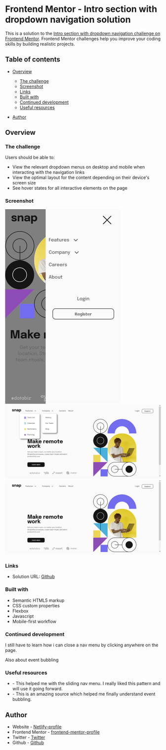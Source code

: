 # Frontend Mentor - Intro section with dropdown navigation solution

This is a solution to the [Intro section with dropdown navigation challenge on Frontend Mentor](https://www.frontendmentor.io/challenges/intro-section-with-dropdown-navigation-ryaPetHE5). Frontend Mentor challenges help you improve your coding skills by building realistic projects.

## Table of contents

- [Overview](#overview)

  - [The challenge](#the-challenge)
  - [Screenshot](#screenshot)
  - [Links](#links)
  - [Built with](#built-with)
  - [Continued development](#continued-development)
  - [Useful resources](#useful-resources)

- [Author](#author)

## Overview

### The challenge

Users should be able to:

- View the relevant dropdown menus on desktop and mobile when interacting with the navigation links
- View the optimal layout for the content depending on their device's screen size
- See hover states for all interactive elements on the page

### Screenshot

![mobile](./screenshots/mobile%20preview.png)
![active-state](./screenshots/active-state.png)
![Desktop](./screenshots/desktop%20design.png)

### Links

- Solution URL: [Github](https://github.com/Yusfuldev/FEM-Intro-section-with-dropdown-navigation)

### Built with

- Semantic HTML5 markup
- CSS custom properties
- Flexbox
- Javascript
- Mobile-first workflow

### Continued development

I still have to learn how i can close a nav menu by clicking anywhere on the page.

Also about event bubbling

### Useful resources

- [](https://www.w3schools.com) - This helped me with the sliding nav menu. I really liked this pattern and will use it going forward.
- [](https://www.stackoverflow.com) - This is an amazing source which helped me finally understand event bubbling.

## Author

- Website - [Netlify-profile](https://app.netlify.com/teams/yusfuldev/overview)
- Frontend Mentor - [frontend-mentor-profile](https://www.frontendmentor.io/profile/yusfuldev)
- Twitter - [Twitter](https://www.twitter.com/hadebayo4u)
- Github - [Github](https://www.github.com/Yusfuldev)
